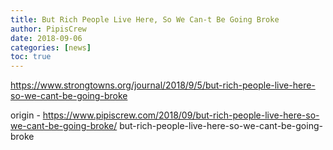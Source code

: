 ```yaml
---
title: But Rich People Live Here, So We Can-t Be Going Broke
author: PipisCrew
date: 2018-09-06
categories: [news]
toc: true
---
```


https://www.strongtowns.org/journal/2018/9/5/but-rich-people-live-here-so-we-cant-be-going-broke

origin - https://www.pipiscrew.com/2018/09/but-rich-people-live-here-so-we-cant-be-going-broke/ but-rich-people-live-here-so-we-cant-be-going-broke